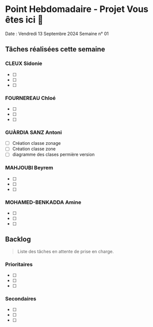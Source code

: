 # Point Hebdomadaire - Projet Vous êtes ici 🎯

Date : Vendredi 13 Septembre 2024
Semaine n° 01

## Tâches réalisées cette semaine

### CLEUX Sidonie

- [ ] 
- [ ] 
- [ ] 

### FOURNEREAU Chloé

- [ ] 
- [ ] 
- [ ] 

### GUÀRDIA SANZ Antoni

- [ ] Création classe zonage
- [ ] Création classe zone
- [ ] diagramme des clases permière version

###  MAHJOUBI Beyrem

- [ ] 
- [ ] 
- [ ] 


### MOHAMED-BENKADDA Amine

- [ ] 
- [ ] 
- [ ] 


## Backlog

> Liste des tâches en attente de prise en charge.

### Prioritaires

- [ ] 
- [ ] 
- [ ] 

### Secondaires

- [ ] 
- [ ] 
- [ ] 